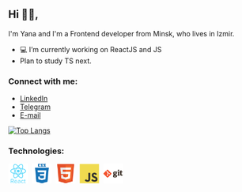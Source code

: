 ## Hi ✌🏽,

I'm Yana and I'm a Frontend developer from Minsk, who lives in Izmir.

- 💻 I’m currently working on ReactJS and JS
- Plan to study TS next.

### Connect with me:
- <a href="https://www.linkedin.com/in/yana-germatskaya-01822939/" target="blank">LinkedIn</a>
- <a href="https://t.me/yanakin394" target="blank">Telegram</a>
- <a href="yana.germatskaya@gmail.com" target="blank">E-mail</a>

[![Top Langs](https://github-readme-stats.vercel.app/api/top-langs/?username=yanakin394&layout=compact)](https://github.com/yanakin394/github-readme-stats)

### Technologies:
<div>
  <img src="https://github.com/devicons/devicon/blob/master/icons/react/react-original-wordmark.svg" title="React" alt="React" width="40" height="40"/>&nbsp;
  <img src="https://github.com/devicons/devicon/blob/master/icons/css3/css3-plain-wordmark.svg"  title="CSS3" alt="CSS" width="40" height="40"/>&nbsp;
  <img src="https://github.com/devicons/devicon/blob/master/icons/html5/html5-original.svg" title="HTML5" alt="HTML" width="40" height="40"/>&nbsp;
  <img src="https://github.com/devicons/devicon/blob/master/icons/javascript/javascript-original.svg" title="JavaScript" alt="JavaScript" width="40" height="40"/>&nbsp;
  <img src="https://github.com/devicons/devicon/blob/master/icons/git/git-original-wordmark.svg" title="Git" **alt="Git" width="40" height="40"/>
</div>
